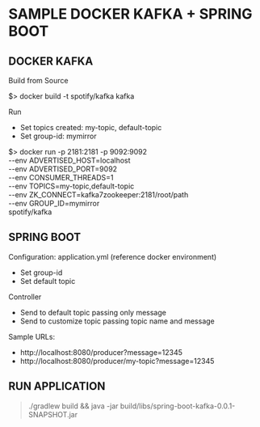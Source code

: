 # SAMPLE DOCKER KAFKA + SPRING BOOT

## DOCKER KAFKA

Build from Source

$> docker build -t spotify/kafka kafka

Run
- Set topics created: my-topic, default-topic
- Set group-id: mymirror

$> docker run -p 2181:2181 -p 9092:9092 \
    --env ADVERTISED_HOST=localhost \
    --env ADVERTISED_PORT=9092 \
    --env CONSUMER_THREADS=1 \
    --env TOPICS=my-topic,default-topic \
    --env ZK_CONNECT=kafka7zookeeper:2181/root/path \
    --env GROUP_ID=mymirror \
    spotify/kafka

## SPRING BOOT

Configuration: application.yml (reference docker environment)
- Set group-id
- Set default topic

Controller
- Send to default topic passing only message
- Send to customize topic passing topic name and message

Sample URLs:
- http://localhost:8080/producer?message=12345
- http://localhost:8080/producer/my-topic?message=12345

## RUN APPLICATION

> ./gradlew build && java -jar build/libs/spring-boot-kafka-0.0.1-SNAPSHOT.jar
